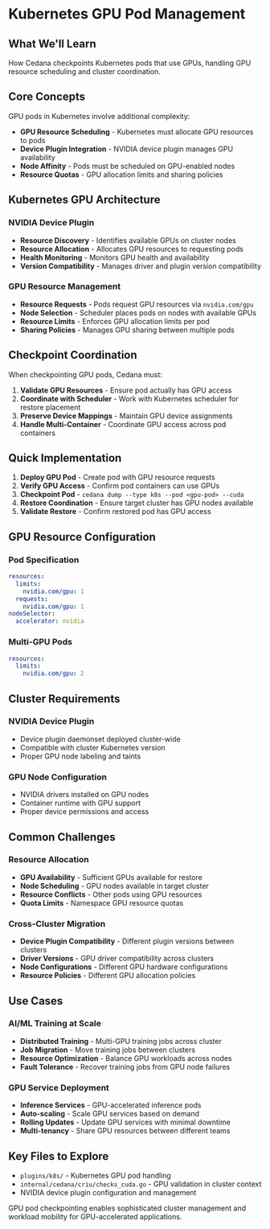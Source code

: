 # Kubernetes GPU Pod Management

## What We'll Learn
How Cedana checkpoints Kubernetes pods that use GPUs, handling GPU resource scheduling and cluster coordination.

## Core Concepts

GPU pods in Kubernetes involve additional complexity:
- **GPU Resource Scheduling** - Kubernetes must allocate GPU resources to pods
- **Device Plugin Integration** - NVIDIA device plugin manages GPU availability
- **Node Affinity** - Pods must be scheduled on GPU-enabled nodes
- **Resource Quotas** - GPU allocation limits and sharing policies

## Kubernetes GPU Architecture

### NVIDIA Device Plugin
- **Resource Discovery** - Identifies available GPUs on cluster nodes
- **Resource Allocation** - Allocates GPU resources to requesting pods
- **Health Monitoring** - Monitors GPU health and availability
- **Version Compatibility** - Manages driver and plugin version compatibility

### GPU Resource Management
- **Resource Requests** - Pods request GPU resources via `nvidia.com/gpu`
- **Node Selection** - Scheduler places pods on nodes with available GPUs
- **Resource Limits** - Enforces GPU allocation limits per pod
- **Sharing Policies** - Manages GPU sharing between multiple pods

## Checkpoint Coordination

When checkpointing GPU pods, Cedana must:
1. **Validate GPU Resources** - Ensure pod actually has GPU access
2. **Coordinate with Scheduler** - Work with Kubernetes scheduler for restore placement
3. **Preserve Device Mappings** - Maintain GPU device assignments
4. **Handle Multi-Container** - Coordinate GPU access across pod containers

## Quick Implementation

1. **Deploy GPU Pod** - Create pod with GPU resource requests
2. **Verify GPU Access** - Confirm pod containers can use GPUs
3. **Checkpoint Pod** - `cedana dump --type k8s --pod <gpu-pod> --cuda`
4. **Restore Coordination** - Ensure target cluster has GPU nodes available
5. **Validate Restore** - Confirm restored pod has GPU access

## GPU Resource Configuration

### Pod Specification
```yaml
resources:
  limits:
    nvidia.com/gpu: 1
  requests:
    nvidia.com/gpu: 1
nodeSelector:
  accelerator: nvidia
```

### Multi-GPU Pods
```yaml
resources:
  limits:
    nvidia.com/gpu: 2
```

## Cluster Requirements

### NVIDIA Device Plugin
- Device plugin daemonset deployed cluster-wide
- Compatible with cluster Kubernetes version
- Proper GPU node labeling and taints

### GPU Node Configuration
- NVIDIA drivers installed on GPU nodes
- Container runtime with GPU support
- Proper device permissions and access

## Common Challenges

### Resource Allocation
- **GPU Availability** - Sufficient GPUs available for restore
- **Node Scheduling** - GPU nodes available in target cluster
- **Resource Conflicts** - Other pods using GPU resources
- **Quota Limits** - Namespace GPU resource quotas

### Cross-Cluster Migration
- **Device Plugin Compatibility** - Different plugin versions between clusters
- **Driver Versions** - GPU driver compatibility across clusters
- **Node Configurations** - Different GPU hardware configurations
- **Resource Policies** - Different GPU allocation policies

## Use Cases

### AI/ML Training at Scale
- **Distributed Training** - Multi-GPU training jobs across cluster
- **Job Migration** - Move training jobs between clusters
- **Resource Optimization** - Balance GPU workloads across nodes
- **Fault Tolerance** - Recover training jobs from GPU node failures

### GPU Service Deployment
- **Inference Services** - GPU-accelerated inference pods
- **Auto-scaling** - Scale GPU services based on demand
- **Rolling Updates** - Update GPU services with minimal downtime
- **Multi-tenancy** - Share GPU resources between different teams

## Key Files to Explore
- `plugins/k8s/` - Kubernetes GPU pod handling
- `internal/cedana/criu/checks_cuda.go` - GPU validation in cluster context
- NVIDIA device plugin configuration and management

GPU pod checkpointing enables sophisticated cluster management and workload mobility for GPU-accelerated applications.